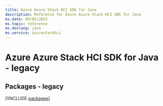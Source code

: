 ```yaml
---
title: Azure Azure Stack HCI SDK for Java
description: Reference for Azure Azure Stack HCI SDK for Java
ms.date: 09/05/2025
ms.topic: reference
ms.devlang: java
ms.service: azurestackhci
---
```

# Azure Azure Stack HCI SDK for Java - legacy
## Packages - legacy
[!INCLUDE [packages](azure-stack-hci-index.md)]